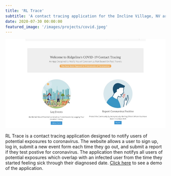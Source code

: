 ```yaml
---
title: 'RL Trace'
subtitle: 'A contact tracing application for the Incline Village, NV area'
date: 2020-07-30 00:00:00
featured_image: '/images/projects/covid.jpeg'
---
```


<img src="/images/projects/rl-trace.jpg" alt="The front page of RL Trace">

RL Trace is a contact tracing application designed to notify users of potential exposures to coronavirus. The website allows a user to sign up, log in, submit a new event form each time they go out, and submit a report if they test postive for coronavirus. The application then notifys all users of potential exposures which overlap with an infected user from the time they started feeling sick through their diagnosed date. [Click here](https://www.youtube.com/watch?v=I687l_LgBPE) to see a demo of the application.